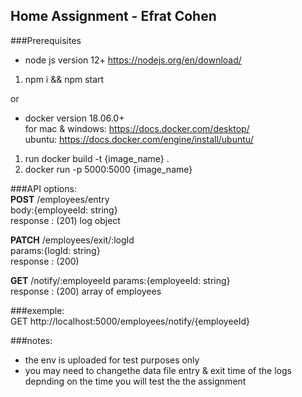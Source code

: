 
## Home Assignment - Efrat Cohen

###Prerequisites

- node js version 12+ https://nodejs.org/en/download/  
1. npm i && npm start 

or

- docker version 18.06.0+  
    for mac & windows: 
    https://docs.docker.com/desktop/  
    ubuntu:
    https://docs.docker.com/engine/install/ubuntu/


1. run docker build -t {image_name} .
2. docker run -p 5000:5000 {image_name}

###API options:  
**POST** /employees/entry  
    body:{employeeId: string}  
    response : (201) log object 

**PATCH** /employees/exit/:logId  
    params:{logId: string}  
    response : (200)  

**GET** /notify/:employeeId
    params:{employeeId: string}  
    response : (200) array of employees

###exemple:  
GET http://localhost:5000/employees/notify/{employeeId}

###notes:
- the env is uploaded for test purposes only
- you may need to changethe data file entry & exit time of the logs depnding on the time you will test the the assignment 










